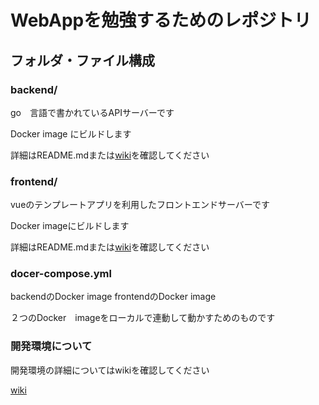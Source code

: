 # WebAppを勉強するためのレポジトリ

## フォルダ・ファイル構成

### backend/

go　言語で書かれているAPIサーバーです

Docker image にビルドします

詳細はREADME.mdまたは[wiki](https://github.com/dandk105/webapp_study/wiki/%E3%81%93%E3%81%AE%E3%83%97%E3%83%AD%E3%82%B8%E3%82%A7%E3%82%AF%E3%83%88%E3%81%AE%E9%96%8B%E7%99%BA%E7%92%B0%E5%A2%83%E3%81%AB%E3%81%A4%E3%81%84%E3%81%A6#frontend)を確認してください

### frontend/

vueのテンプレートアプリを利用したフロントエンドサーバーです

Docker imageにビルドします

詳細はREADME.mdまたは[wiki](https://github.com/dandk105/webapp_study/wiki/%E3%81%93%E3%81%AE%E3%83%97%E3%83%AD%E3%82%B8%E3%82%A7%E3%82%AF%E3%83%88%E3%81%AE%E9%96%8B%E7%99%BA%E7%92%B0%E5%A2%83%E3%81%AB%E3%81%A4%E3%81%84%E3%81%A6#frontend)を確認してください

### docer-compose.yml

backendのDocker image
frontendのDocker image

２つのDocker　imageをローカルで連動して動かすためのものです

### 開発環境について

開発環境の詳細についてはwikiを確認してください

[wiki](https://github.com/dandk105/webapp_study/wiki)